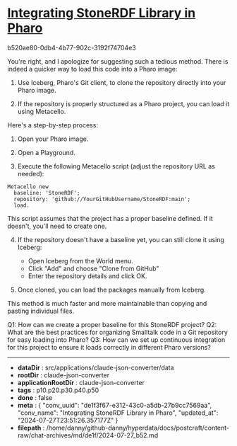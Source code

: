 # [Integrating StoneRDF Library in Pharo](https://claude.ai/chat/de1f3f67-e312-43c0-a5db-27b9cc7569aa)

b520ae80-0db4-4b77-902c-3192f74704e3

 You're right, and I apologize for suggesting such a tedious method. There is indeed a quicker way to load this code into a Pharo image:

1. Use Iceberg, Pharo's Git client, to clone the repository directly into your Pharo image.

2. If the repository is properly structured as a Pharo project, you can load it using Metacello.

Here's a step-by-step process:

1. Open your Pharo image.

2. Open a Playground.

3. Execute the following Metacello script (adjust the repository URL as needed):

```smalltalk
Metacello new
  baseline: 'StoneRDF';
  repository: 'github://YourGitHubUsername/StoneRDF:main';
  load.
```

This script assumes that the project has a proper baseline defined. If it doesn't, you'll need to create one.

4. If the repository doesn't have a baseline yet, you can still clone it using Iceberg:

   - Open Iceberg from the World menu.
   - Click "Add" and choose "Clone from GitHub"
   - Enter the repository details and click OK.

5. Once cloned, you can load the packages manually from Iceberg.

This method is much faster and more maintainable than copying and pasting individual files.

Q1: How can we create a proper baseline for this StoneRDF project?
Q2: What are the best practices for organizing Smalltalk code in a Git repository for easy loading into Pharo?
Q3: How can we set up continuous integration for this project to ensure it loads correctly in different Pharo versions?

---

* **dataDir** : src/applications/claude-json-converter/data
* **rootDir** : claude-json-converter
* **applicationRootDir** : claude-json-converter
* **tags** : p10.p20.p30.p40.p50
* **done** : false
* **meta** : {
  "conv_uuid": "de1f3f67-e312-43c0-a5db-27b9cc7569aa",
  "conv_name": "Integrating StoneRDF Library in Pharo",
  "updated_at": "2024-07-27T23:51:26.357177Z"
}
* **filepath** : /home/danny/github-danny/hyperdata/docs/postcraft/content-raw/chat-archives/md/de1f/2024-07-27_b52.md